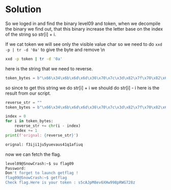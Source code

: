 # Solution

So we loged in and find the binary level09 and token, when we decompile the binary we find out,
that this binary increase the letter base on the index of the string so str[i] + i.

If we cat token we will see only the visible value char so we need to do `xxd -p | tr -d '0a'` to give the byte and remove \n

```sh
xxd -p token | tr -d '0a'
```

here is the string that we need to reverse.

```python
token_bytes = b"\x66\x34\x6b\x6d\x6d\x36\x70\x7c\x3d\x82\x7f\x70\x82\x6e\x83\x82\x44\x42\x83\x44\x75\x7b\x7f\x8c\x89"
```

so since to get this string we do str[i] + i we should do str[i] - i
here is the result from our script.

```python
reverse_str = ""
token_bytes = b"\x66\x34\x6b\x6d\x6d\x36\x70\x7c\x3d\x82\x7f\x70\x82\x6e\x83\x82\x44\x42\x83\x44\x75\x7b\x7f\x8c\x89"

index = 0
for i in token_bytes:
    reverse_str += chr(i - index)
    index += 1
print(f'orignal: {reverse_str}')
```

```sh
orignal: f3iji1ju5yuevaus41q1afiuq
```

now we can fetch the flag.

```sh
level09@SnowCrash:~$ su flag09
Password: 
Don't forget to launch getflag !
flag09@SnowCrash:~$ getflag
Check flag.Here is your token : s5cAJpM8ev6XHw998pRWG728z
```
